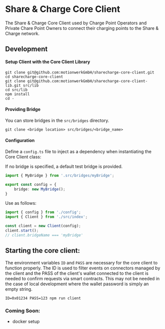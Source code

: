 # Share & Charge Core Client

The Share & Charge Core Client used by Charge Point Operators and Private Chare Point Owners to connect their charging points to the Share & Charge network.

## Development

#### Setup Client with the Core Client Library

```
git clone git@github.com:motionwerkGmbH/sharecharge-core-client.git
cd sharecharge-core-client
git clone git@github.com:motionwerkGmbH/sharecharge-core-client-lib.git src/lib
cd src/lib
npm install
cd -
```

#### Providing Bridge

You can store bridges in the `src/bridges` directory.

```
git clone <bridge location> src/bridges/<bridge_name>
```

#### Configuration

Define a `config.ts` file to inject as a dependency when instantiating the Core Client class:

If no bridge is specified, a default test bridge is provided.

```ts
import { MyBridge } from '.src/bridges/myBridge';

export const config = {
    bridge: new MyBridge();
}
```

Use as follows:

```ts
import { config } from './config';
import { Client } from './src/index';

const client = new Client(config);
client.start();
// client.bridgeName === 'myBridge'
```

## Starting the core client:

The environment variables `ID` and `PASS` are necessary for the core client to function properly. The ID is used to filter events on connectors managed by the client and the PASS of the client's wallet connected to the client is needed to confirm requests via smart contracts. This may not be needed in the case of local development where the wallet password is simply an empty string.
```
ID=0x01234 PASS=123 npm run client
```

### Coming Soon:
- docker setup